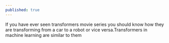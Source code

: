 ```yaml
---
published: true
---
```

If you have ever seen transformers movie series you should know how they are transforming from a car to a robot or vice versa.Transformers in machine learning are similar to them